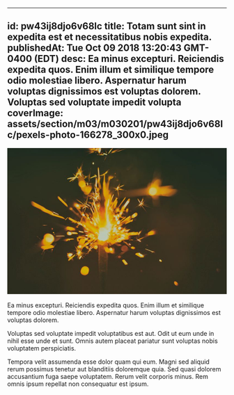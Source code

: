 
---
id: pw43ij8djo6v68lc
title: Totam sunt sint in expedita est et necessitatibus nobis expedita.
publishedAt: Tue Oct 09 2018 13:20:43 GMT-0400 (EDT)
desc: Ea minus excepturi. Reiciendis expedita quos. Enim illum et similique tempore odio molestiae libero. Aspernatur harum voluptas dignissimos est voluptas dolorem. Voluptas sed voluptate impedit volupta
coverImage: assets/section/m03/m030201/pw43ij8djo6v68lc/pexels-photo-166278_300x0.jpeg
---

![image from pexels.com](assets/section/m03/m030201/pw43ij8djo6v68lc/pexels-photo-166278.jpeg)

Ea minus excepturi. Reiciendis expedita quos. Enim illum et similique tempore odio molestiae libero. Aspernatur harum voluptas dignissimos est voluptas dolorem.
 
Voluptas sed voluptate impedit voluptatibus est aut. Odit ut eum unde in nihil esse unde et sunt. Omnis autem placeat pariatur sunt voluptas nobis voluptatem perspiciatis.
 
Tempora velit assumenda esse dolor quam qui eum. Magni sed aliquid rerum possimus tenetur aut blanditiis doloremque quia. Sed quasi dolorem accusantium fuga saepe voluptatem. Rerum velit corporis minus. Rem omnis ipsum repellat non consequatur est ipsum.

